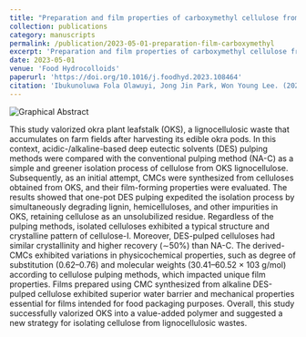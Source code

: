 ```yaml
---
title: "Preparation and film properties of carboxymethyl cellulose from leafstalk waste of Okra: Comparative study of conventional and deep eutectic solvent pulping methods"
collection: publications
category: manuscripts
permalink: /publication/2023-05-01-preparation-film-carboxymethyl
excerpt: 'Preparation and film properties of carboxymethyl cellulose from leafstalk waste of Okra: Comparative study of conventional and deep eutectic solvent pulping methods.'
date: 2023-05-01
venue: 'Food Hydrocolloids'
paperurl: 'https://doi.org/10.1016/j.foodhyd.2023.108464'
citation: 'Ibukunoluwa Fola Olawuyi, Jong Jin Park, Won Young Lee. (2023). &quot;Preparation and film properties of carboxymethyl cellulose from leafstalk waste of Okra: Comparative study of conventional and deep eutectic solvent pulping methods.&quot; <i>Food Hydrocolloids</i>. 138.'
---
```


![Graphical Abstract](https://ars.els-cdn.com/content/image/1-s2.0-S0268005X23000103-ga1_lrg.jpg)

This study valorized okra plant leafstalk (OKS), a lignocellulosic waste that accumulates on farm fields after harvesting its edible okra pods. In this context, acidic-/alkaline-based deep eutectic solvents (DES) pulping methods were compared with the conventional pulping method (NA-C) as a simple and greener isolation process of cellulose from OKS lignocellulose. Subsequently, as an initial attempt, CMCs were synthesized from celluloses obtained from OKS, and their film-forming properties were evaluated. The results showed that one-pot DES pulping expedited the isolation process by simultaneously degrading lignin, hemicelluloses, and other impurities in OKS, retaining cellulose as an unsolubilized residue. Regardless of the pulping methods, isolated celluloses exhibited a typical structure and crystalline pattern of cellulose-I. Moreover, DES-pulped celluloses had similar crystallinity and higher recovery (∼50%) than NA-C. The derived-CMCs exhibited variations in physicochemical properties, such as degree of substitution (0.62–0.76) and molecular weights (30.41–60.52 × 103 g/mol) according to cellulose pulping methods, which impacted unique film properties. Films prepared using CMC synthesized from alkaline DES-pulped cellulose exhibited superior water barrier and mechanical properties essential for films intended for food packaging purposes. Overall, this study successfully valorized OKS into a value-added polymer and suggested a new strategy for isolating cellulose from lignocellulosic wastes.
